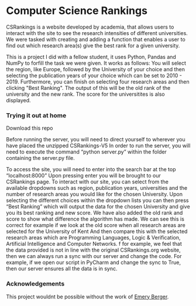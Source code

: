 Computer Science Rankings
=========================
CSRankings is a website developed by academia, that allows users to interact with the site to see the research intensities of different universities. We were tasked with creating and adding a function that enables a user to find out which research area(s) give the best rank for a given university. 

This is a project I did with a fellow student, it uses Python, Pandas and NumPy to forfill the task we were given. 
It works as follows:
You will select the region, like Europe, followed by the University of your choice and then selecting the publication years of your choice which can be set to 2010 - 2019. Furthermore, you can finish on selecting four research areas and then clicking "Best Ranking". The output of this will be the old rank of the university and the new rank. The score for the universitites is also displayed. 

### Trying it out at home
Download this repo 

Before running the server, you will need to direct yourself to wherever you have placed the unzipped CSRankings-V5
In order to run the server, you will need to execute the command “python server.py” within the folder containing the server.py file. 

To access the site, you will need to enter into the search bar at the top “localhost:8000”
Upon pressing enter you will be brought to our CSRankings page. 
To interact with our site, you can select from the available dropdowns such as region, publication years, universities and the number of research areas you would like for the chosen University. 
Upon selecting the different choices within the dropdown lists you can then press “Best Ranking” which will output the data for the chosen University and give you its best ranking and new score. We have also added the old rank and score to show what difference the algorithm has made. 
We can see this is correct for example if we look at the old score when all research areas are selected for the University of Kent 
And then compare this with the selected research areas which are Programming Languages, Logic & Verification, Artificial Intelligence and Computer Networks. 
f for example, we feel that the data provided is not in line with the original CSRankings.org website, then we can always run a sync with our server and change the code. For example, if we open our script in PyCharm and change the sync to True, then our server ensures all the data is in sync. 



### Acknowledgements
This project wouldnt be possible without the work of [Emery Berger](https://emeryberger.com). 
